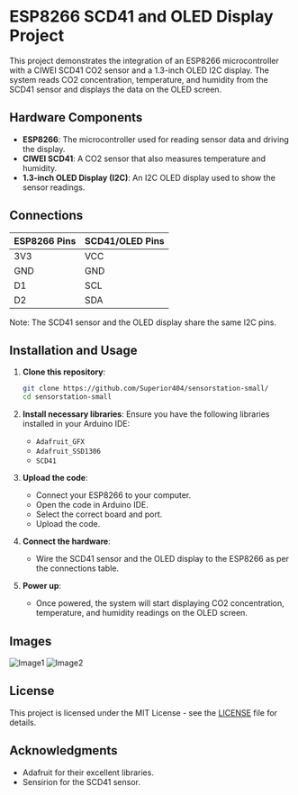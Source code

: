 # ESP8266 SCD41 and OLED Display Project

This project demonstrates the integration of an ESP8266 microcontroller with a CIWEI SCD41 CO2 sensor and a 1.3-inch OLED I2C display. The system reads CO2 concentration, temperature, and humidity from the SCD41 sensor and displays the data on the OLED screen.

## Hardware Components

- **ESP8266**: The microcontroller used for reading sensor data and driving the display.
- **CIWEI SCD41**: A CO2 sensor that also measures temperature and humidity.
- **1.3-inch OLED Display (I2C)**: An I2C OLED display used to show the sensor readings.

## Connections

| ESP8266 Pins | SCD41/OLED Pins |
|--------------|------------------|
| 3V3          | VCC              |
| GND          | GND              |
| D1           | SCL              |
| D2           | SDA              |

Note: The SCD41 sensor and the OLED display share the same I2C pins.

## Installation and Usage

1. **Clone this repository**:
    ```bash
    git clone https://github.com/Superior404/sensorstation-small/
    cd sensorstation-small
    ```

2. **Install necessary libraries**:
    Ensure you have the following libraries installed in your Arduino IDE:
    - `Adafruit_GFX`
    - `Adafruit_SSD1306`
    - `SCD41`

3. **Upload the code**:
    - Connect your ESP8266 to your computer.
    - Open the code in Arduino IDE.
    - Select the correct board and port.
    - Upload the code.

4. **Connect the hardware**:
    - Wire the SCD41 sensor and the OLED display to the ESP8266 as per the connections table.

5. **Power up**:
    - Once powered, the system will start displaying CO2 concentration, temperature, and humidity readings on the OLED screen.

## Images

![Image1](images/image1.png)
![Image2](images/image2.png)

## License

This project is licensed under the MIT License - see the [LICENSE](LICENSE) file for details.

## Acknowledgments

- Adafruit for their excellent libraries.
- Sensirion for the SCD41 sensor.
